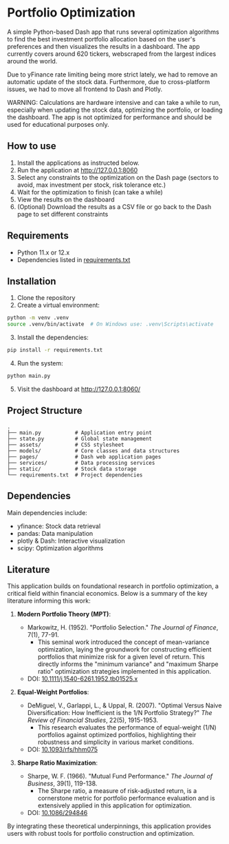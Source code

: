 # Portfolio Optimization

A simple Python-based Dash app that runs several optimization algorithms to find the best investment portfolio allocation based on the user's preferences and then visualizes the results in a dashboard. The app currently covers around 620 tickers, webscraped from the largest indices around the world.

Due to yFinance rate limiting being more strict lately, we had to remove an automatic update of the stock data. Furthermore, due to cross-platform issues, we had to move all frontend to Dash and Plotly.

WARNING: Calculations are hardware intensive and can take a while to run, especially when updating the stock data, optimizing the portfolio, or loading the dashboard. The app is not optimized for performance and should be used for educational purposes only.

## How to use

1. Install the applications as instructed below.
2. Run the application at http://127.0.0.1:8060
3. Select any constraints to the optimization on the Dash page (sectors to avoid, max investment per stock, risk tolerance etc.)
4. Wait for the optimization to finish (can take a while)
5. View the results on the dashboard
6. (Optional) Download the results as a CSV file or go back to the Dash page to set different constraints

## Requirements

- Python 11.x or 12.x
- Dependencies listed in [requirements.txt](requirements.txt)

## Installation

1. Clone the repository
2. Create a virtual environment:
```bash
python -m venv .venv
source .venv/bin/activate  # On Windows use: .venv\Scripts\activate
````
3. Install the dependencies:
```bash
pip install -r requirements.txt
````
4. Run the system:
```bash
python main.py
````
5. Visit the dashboard at http://127.0.0.1:8060/

## Project Structure

```plaintext
.
├── main.py           # Application entry point
├── state.py          # Global state management
├── assets/           # CSS stylesheet
├── models/           # Core classes and data structures
├── pages/            # Dash web application pages
├── services/         # Data processing services
├── static/           # Stock data storage
└── requirements.txt  # Project dependencies
```

## Dependencies

Main dependencies include:

- yfinance: Stock data retrieval
- pandas: Data manipulation
- plotly & Dash: Interactive visualization
- scipy: Optimization algorithms

## Literature

This application builds on foundational research in portfolio optimization, a critical field within financial economics. Below is a summary of the key literature informing this work:

1. **Modern Portfolio Theory (MPT)**:
   - Markowitz, H. (1952). "Portfolio Selection." *The Journal of Finance*, 7(1), 77-91.
     - This seminal work introduced the concept of mean-variance optimization, laying the groundwork for constructing efficient portfolios that minimize risk for a given level of return. This directly informs the "minimum variance" and "maximum Sharpe ratio" optimization strategies implemented in this application.
    - DOI: [10.1111/j.1540-6261.1952.tb01525.x](https://doi.org/10.1111/j.1540-6261.1952.tb01525.x)

2. **Equal-Weight Portfolios**:
   - DeMiguel, V., Garlappi, L., & Uppal, R. (2007). "Optimal Versus Naive Diversification: How Inefficient is the 1/N Portfolio Strategy?" *The Review of Financial Studies*, 22(5), 1915-1953.
     - This research evaluates the performance of equal-weight (1/N) portfolios against optimized portfolios, highlighting their robustness and simplicity in various market conditions.
   - DOI: [10.1093/rfs/hhm075](https://doi.org/10.1093/rfs/hhm075)

3. **Sharpe Ratio Maximization**:
   - Sharpe, W. F. (1966). "Mutual Fund Performance." *The Journal of Business*, 39(1), 119-138.
     - The Sharpe ratio, a measure of risk-adjusted return, is a cornerstone metric for portfolio performance evaluation and is extensively applied in this application for optimization.
   - DOI: [10.1086/294846](https://doi.org/10.1086/294846)

By integrating these theoretical underpinnings, this application provides users with robust tools for portfolio construction and optimization.
